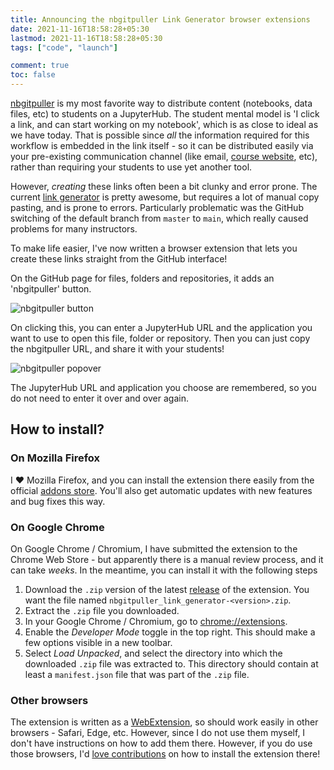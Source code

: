 ```yaml
---
title: Announcing the nbgitpuller Link Generator browser extensions
date: 2021-11-16T18:58:28+05:30
lastmod: 2021-11-16T18:58:28+05:30
tags: ["code", "launch"]

comment: true
toc: false
---
```


[nbgitpuller](https://jupyterhub.github.io/nbgitpuller) is my most favorite way to distribute
content (notebooks, data files, etc) to students on a JupyterHub. The student mental model is
'I click a link, and can start working on my notebook', which is as close to ideal as we have today.
That is possible since *all* the information required for this workflow is embedded in the link
itself - so it can be distributed easily via your pre-existing communication channel (like
email, [course website](http://data8.org/sp21/), etc), rather than requiring your students to use
yet another tool.

However, *creating* these links often been a bit clunky and error prone. The current
[link generator](https://jupyterhub.github.io/nbgitpuller/link) is pretty awesome, but requires
a lot of manual copy pasting, and is prone to errors. Particularly problematic was the GitHub
switching of the default branch from `master` to `main`, which really caused problems for many
instructors.

To make life easier, I've now written a browser extension that lets you create these links
straight from the GitHub interface!

On the GitHub page for files, folders and repositories, it adds an
'nbgitpuller' button.

![nbgitpuller button](/images/nbgitpuller-link-screenshots/screenshot-button.png)

On clicking this, you can enter a JupyterHub URL and the application
you want to use to open this file, folder or repository. Then you
can just copy the nbgitpuller URL, and share it with your students!

![nbgitpuller popover](/images/nbgitpuller-link-screenshots/screenshot-popover.png)

The JupyterHub URL and application you choose are remembered, so
you do not need to enter it over and over again.

## How to install?

### On Mozilla Firefox

I ❤️ Mozilla Firefox, and you can install the extension there easily from
the official [addons store](https://addons.mozilla.org/en-US/firefox/addon/nbgitpuller-link-generator/).
You'll also get automatic updates with new features and bug fixes this way.

### On Google Chrome

On Google Chrome / Chromium, I have submitted the extension to the Chrome Web Store -
but apparently there is a manual review process, and it can take *weeks*. In the meantime,
you can install it with the following steps

1. Download the `.zip` version of the latest [release](https://github.com/yuvipanda/nbgitpuller-link-generator/releases)
   of the extension. You want the file named `nbgitpuller_link_generator-<version>.zip`.
2. Extract the `.zip` file you downloaded.
3. In your Google Chrome / Chromium, go to [chrome://extensions](chrome://extensions/).
4. Enable the *Developer Mode* toggle in the top right. This should make a few options visible
   in a new toolbar.
5. Select *Load Unpacked*, and select the directory into which the downloaded `.zip` file
   was extracted to. This directory should contain at least a `manifest.json` file that
   was part of the `.zip` file.

### Other browsers

The extension is written as a [WebExtension](https://developer.mozilla.org/en-US/docs/Mozilla/Add-ons/WebExtensions),
so should work easily in other browsers - Safari, Edge, etc. However, since I do not
use them myself, I don't have instructions on how to add them there. However, if you do
use those browsers, I'd [love contributions](https://github.com/yuvipanda/nbgitpuller-link-generator-webextension)
on how to install the extension there!